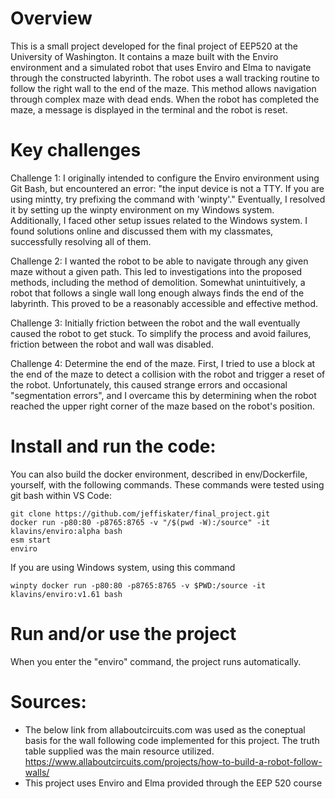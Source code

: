 Overview
===

This is a small project developed for the final project of EEP520 at the University of Washington. It contains a maze built with the Enviro environment and a simulated robot that uses Enviro and Elma to navigate through the constructed labyrinth. The robot uses a wall tracking routine to follow the right wall to the end of the maze. This method allows navigation through complex maze with dead ends. When the robot has completed the maze, a message is displayed in the terminal and the robot is reset.

Key challenges
===
Challenge 1:
I originally intended to configure the Enviro environment using Git Bash, but encountered an error: "the input device is not a TTY. If you are using mintty, try prefixing the command with 'winpty'." Eventually, I resolved it by setting up the winpty environment on my Windows system. Additionally, I faced other setup issues related to the Windows system. I found solutions online and discussed them with my classmates, successfully resolving all of them.

Challenge 2:
I wanted the robot to be able to navigate through any given maze without a given path. This led to investigations into the proposed methods, including the method of demolition. Somewhat unintuitively, a robot that follows a single wall long enough always finds the end of the labyrinth. This proved to be a reasonably accessible and effective method.

Challenge 3:
Initially friction between the robot and the wall eventually caused the robot to get stuck. To simplify the process and avoid failures, friction between the robot and wall was disabled.

Challenge 4:
Determine the end of the maze. First, I tried to use a block at the end of the maze to detect a collision with the robot and trigger a reset of the robot. Unfortunately, this caused strange errors and occasional "segmentation errors", and I overcame this by determining when the robot reached the upper right corner of the maze based on the robot's position.

Install and run the code:
===
You can also build the docker environment, described in env/Dockerfile, yourself, with the following commands. These commands were tested using git bash within VS Code:

    git clone https://github.com/jeffiskater/final_project.git
    docker run -p80:80 -p8765:8765 -v "/$(pwd -W):/source" -it klavins/enviro:alpha bash
    esm start
    enviro

If you are using Windows system, using this command

    winpty docker run -p80:80 -p8765:8765 -v $PWD:/source -it klavins/enviro:v1.61 bash
    

Run and/or use the project
===
When you enter the "enviro" command, the project runs automatically.

Sources:
===
- The below link from allaboutcircuits.com was used as the coneptual basis for the wall following code implemented for this project. The truth table supplied was the main resource utilized.
https://www.allaboutcircuits.com/projects/how-to-build-a-robot-follow-walls/
- This project uses Enviro and Elma provided through the EEP 520 course
